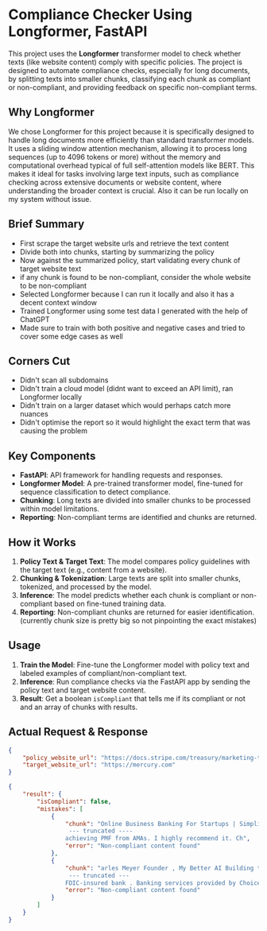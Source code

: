 # Compliance Checker Using Longformer, FastAPI

This project uses the **Longformer** transformer model to check whether texts (like website content) comply with specific policies. The project is designed to automate compliance checks, especially for long documents, by splitting texts into smaller chunks, classifying each chunk as compliant or non-compliant, and providing feedback on specific non-compliant terms.

## Why Longformer

We chose Longformer for this project because it is specifically designed to handle long documents more efficiently than standard transformer models. It uses a sliding window attention mechanism, allowing it to process long sequences (up to 4096 tokens or more) without the memory and computational overhead typical of full self-attention models like BERT. This makes it ideal for tasks involving large text inputs, such as compliance checking across extensive documents or website content, where understanding the broader context is crucial. Also it can be run locally on my system without issue.

## Brief Summary

- First scrape the target website urls and retrieve the text content
- Divide both into chunks, starting by summarizing the policy
- Now against the summarized policy, start validating every chunk of target website text
- if any chunk is found to be non-compliant, consider the whole website to be non-compliant
- Selected Longformer because I can run it locally and also it has a decent context window
- Trained Longformer using some test data I generated with the help of ChatGPT
- Made sure to train with both positive and negative cases and tried to cover some edge cases as well


## Corners Cut

- Didn't scan all subdomains
- Didn't train a cloud model (didnt want to exceed an API limit), ran Longformer locally
- Didn't train on a larger dataset which would perhaps catch more nuances
- Didn't optimise the report so it would highlight the exact term that was causing the problem

## Key Components

- **FastAPI**: API framework for handling requests and responses.
- **Longformer Model**: A pre-trained transformer model, fine-tuned for sequence classification to detect compliance.
- **Chunking**: Long texts are divided into smaller chunks to be processed within model limitations.
- **Reporting**: Non-compliant terms are identified and chunks are returned.

## How it Works

1. **Policy Text & Target Text**: The model compares policy guidelines with the target text (e.g., content from a website).
2. **Chunking & Tokenization**: Large texts are split into smaller chunks, tokenized, and processed by the model.
3. **Inference**: The model predicts whether each chunk is compliant or non-compliant based on fine-tuned training data.
4. **Reporting**: Non-compliant chunks are returned for easier identification. (currently chunk size is pretty big so not pinpointing the exact mistakes)

## Usage

1. **Train the Model**: Fine-tune the Longformer model with policy text and labeled examples of compliant/non-compliant text.
2. **Inference**: Run compliance checks via the FastAPI app by sending the policy text and target website content.
3. **Result**: Get a boolean `isCompliant` that tells me if its compliant or not and an array of chunks with results.


## Actual Request & Response

```json
{
    "policy_website_url": "https://docs.stripe.com/treasury/marketing-treasury",
    "target_website_url": "https://mercury.com"
}
```

```json
{
    "result": {
        "isCompliant": false,
        "mistakes": [
            {
                "chunk": "Online Business Banking For Startups | Simplified Financial Workflows Products Resources About Pricing Log In Log In Open Account Log In Log In Open Account Open Menu Products Resources About Pricing  
                 --- truncated ----
                achieving PMF from AMAs. I highly recommend it. Ch",
                "error": "Non-compliant content found"
            },
            {
                "chunk": "arles Meyer Founder , My Better AI Building trust as a finance leader Read the Story Carolynn Levy, inventor of the SAFE Read the Story Sending international wires through SWIFT Read the Story Pricing 
                 --- truncated ---
                FDIC-insured bank . Banking services provided by Choice Financial Group , Column N.A. , and Evolve Bank & Trust , Members FDIC. Deposit insurance covers the failure of an insured bank.",
                "error": "Non-compliant content found"
            }
        ]
    }
}
```